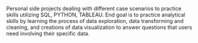 Personal side projects dealing with different case scenarios to practice skills utilizing SQL, PYTHON, TABLEAU.
End goal is to practice analytical skills by learning the process of data exploration, data transforming and cleaning, and creations of data visualization to answer questions that users need involving their specific data.
